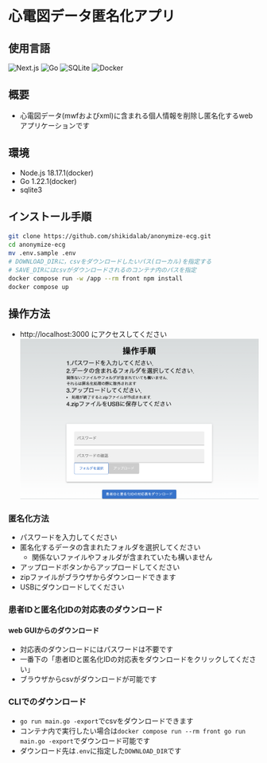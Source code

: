 # 心電図データ匿名化アプリ
## 使用言語
![Next.js](https://img.shields.io/badge/Next.js-000000?style=for-the-badge&logo=nextdotjs&logoColor=white)
![Go](https://img.shields.io/badge/Go-00ADD8?style=for-the-badge&logo=go&logoColor=white)
![SQLite](https://img.shields.io/badge/SQLite-003B57?style=for-the-badge&logo=sqlite&logoColor=white)
![Docker](https://img.shields.io/badge/Docker-2496ED?style=for-the-badge&logo=docker&logoColor=white)

## 概要
- 心電図データ(mwfおよびxml)に含まれる個人情報を削除し匿名化するwebアプリケーションです

## 環境
- Node.js 18.17.1(docker)
- Go 1.22.1(docker)
- sqlite3

## インストール手順
```bash
git clone https://github.com/shikidalab/anonymize-ecg.git
cd anonymize-ecg
mv .env.sample .env 
# DOWNLOAD_DIRに，csvをダウンロードしたいパス(ローカル)を指定する
# SAVE_DIRにはcsvがダウンロードされるのコンテナ内のパスを指定
docker compose run -w /app --rm front npm install 
docker compose up
```

## 操作方法
- http://localhost:3000 にアクセスしてください
![Description of the image](docs/image.png)

### 匿名化方法
- パスワードを入力してください
- 匿名化するデータの含まれたフォルダを選択してください
  - 関係ないファイルやフォルダが含まれていたも構いません
- アップロードボタンからアップロードしてください
- zipファイルがブラウザからダウンロードできます
- USBにダウンロードしてください

### 患者IDと匿名化IDの対応表のダウンロード
#### web GUIからのダウンロード
- 対応表のダウンロードにはパスワードは不要です
- 一番下の「患者IDと匿名化IDの対応表をダウンロードをクリックしてください」
- ブラウザからcsvがダウンロードが可能です

### CLIでのダウンロード
- `go run main.go -export`でcsvをダウンロードできます
- コンテナ内で実行したい場合は`docker compose run --rm front go run main.go -export`でダウンロード可能です
- ダウンロード先は`.env`に指定した`DOWNLOAD_DIR`です
